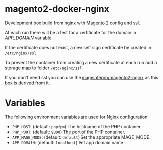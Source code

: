 # magento2-docker-nginx

Development box build from [nginx](https://hub.docker.com/_/nginx/) with [Magento 2](http://devdocs.magento.com/guides/v2.0/install-gde/prereq/nginx.html) config and ssl.

At each run there will be a test for a certificate for the domain in *APP_DOMAIN* variable.

If the certificate does not exist, a new self sign certificate be created in: `/etc/nginx/ssl`.

To prevent the container from creating a new certificate at each run add a storage map to folder `/etc/nginx/ssl`.

If you don't need ssl you can use the [mageinferno/magento2-nginx](https://hub.docker.com/r/mageinferno/magento2-nginx/) as this box is derived from it.

# Variables

The following environment variables are used for Nginx configuration:

- `PHP_HOST`: (default: `phpfpm`) The hostname of the PHP container.
- `PHP_PORT`: (default: `9000`) The port of the PHP container.
- `APP_MAGE_MODE`: (default: `default`) Set the appropriate MAGE_MODE. 
- `APP_DOMAIN`: (default: `localhost`) Set app domain name
